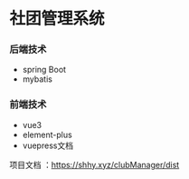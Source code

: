 # 社团管理系统



### 后端技术

+ spring Boot
+ mybatis


### 前端技术
+ vue3
+ element-plus
+ vuepress文档


项目文档 ：https://shhy.xyz/clubManager/dist